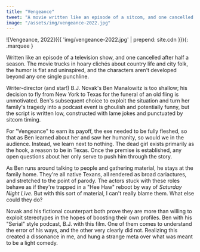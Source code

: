 ```yaml
---
title: "Vengeance"
tweet: "A movie written like an episode of a sitcom, and one cancelled after half a season" 
image: "/assets/img/vengeance-2022.jpg"
---
```


![Vengeance, 2022]({{ 'img/vengeance-2022.jpg' | prepend: site.cdn }}){: .marquee }

Written like an episode of a television show, and one cancelled after half a season. The movie trucks in hoary clichés about country life and city folk, the humor is flat and uninspired, and the characters aren't developed beyond any one single punchline. 

Writer-director (and star!) B.J. Novak's Ben Manalowitz is too shallow; his decision to fly from New York to Texas for the funeral of an old fling is unmotivated. Ben's subsequent choice to exploit the situation and turn her family's tragedy into a podcast event is ghoulish and potentially funny, but the script is written low, constructed with lame jokes and punctuated by sitcom timing. 

For "Vengeance" to earn its payoff, the exe needed to be fully fleshed, so that as Ben learned about her and saw her humanity, so would we in the audience. Instead, we learn next to nothing. The dead girl exists primarily as the hook, a reason to be in Texas. Once the premise is established, any open questions about her only serve to push him through the story.

As Ben runs around talking to people and gathering material, he stays at the family home. They're all native Texans, all rendered as broad cariactures, and stretched to the point of parody. The actors stuck with these roles behave as if they're trapped in a "Hee Haw" reboot by way of _Saturday Night Live._ But with this sort of material, I can't really blame them. What else could they do?

Novak and his fictional counterpart both prove they are more than willing to exploit stereotypes in the hopes of boosting their own profiles. Ben with his "Serial" style podcast, B.J. with this film. One of them comes to understand the error of his ways, and the other very clearly did not. Realizing this created a dissonance in me, and hung a strange meta over what was meant to be a light comedy. 
